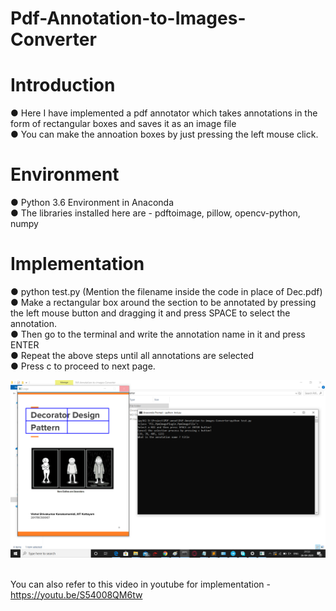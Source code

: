 # Pdf-Annotation-to-Images-Converter
# Introduction
  ●	Here I have implemented a pdf annotator which takes annotations in the form of rectangular boxes and saves it as an image file <br/>
  ●	You can make the annoation boxes by just pressing the left mouse click. <br/>
# Environment
  ●	Python 3.6 Environment in Anaconda <br/>
  ●	The libraries installed here are - pdftoimage, pillow, opencv-python, numpy<br/>
  
# Implementation
  ●	python test.py (Mention the filename inside the code in place of Dec.pdf) <br/>
  ●	Make a rectangular box around the section to be annotated by pressing the left mouse button and dragging it and press SPACE to select the annotation. <br/>
  ●	Then go to the terminal and write the annotation name in it and press ENTER<br/>
  ●	Repeat the above steps until all annotations are selected<br/>
  ●	Press c to proceed to next page. <br/>
  
  ![alt text](demo.png)<br/><br/>
   
  You can also refer to this video in youtube for implementation - https://youtu.be/S54008QM6tw
